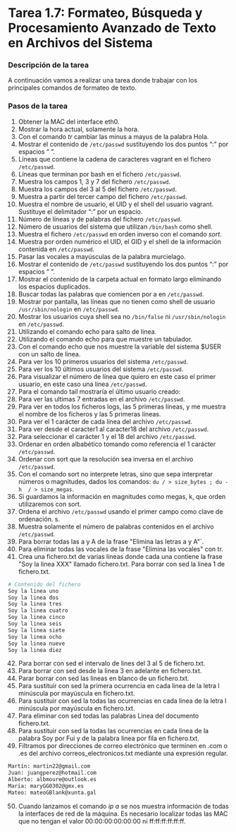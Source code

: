 # **Tarea 1.7: Formateo, Búsqueda y Procesamiento Avanzado de Texto en Archivos del Sistema**

### **Descripción de la tarea**

A continuación vamos a realizar una tarea donde trabajar con los principales comandos de formateo de texto.

### **Pasos de la tarea**

1. Obtener la MAC del interface eth0.
2. Mostrar la hora actual, solamente la hora.
3. Con el comando *tr* cambiar las minus a mayus de la palabra Hola.
4. Mostrar el contenido de `/etc/passwd` sustituyendo los dos puntos “:” por espacios “ ”.
5. Líneas que contiene la cadena de caracteres vagrant en el fichero `/etc/passwd`.
6. Líneas que terminan por bash en el fichero `/etc/passwd`.
7. Muestra los campos 1, 3 y 7 del fichero `/etc/passwd`.
8. Muestra los campos del 3 al 5 del fichero `/etc/passwd`.
9. Muestra a partir del tercer campo del fichero `/etc/passwd`.
10. Muestra el nombre de usuario, el UID y el shell del usuario vagrant. Sustituye el delimitador “:” por un espacio.
11. Número de líneas y de palabras del fichero `/etc/passwd`.
12. Número de usuarios del sistema que utilizan `/bin/bash` como shell.
13. Muestra el fichero `/etc/passwd` en orden inverso con el comando *sort*.
14. Muestra por orden numérico el UID, el GID y el shell de la información contenida en `/etc/passwd`.
15. Pasar las vocales a mayúsculas de la palabra murcielago.
16. Mostrar el contenido de `/etc/passwd` sustituyendo los dos puntos “:” por espacios “ ”.
17. Mostrar el contenido de la carpeta actual en formato largo eliminando los espacios duplicados.
18. Buscar todas las palabras que comiencen por a en `/etc/passwd`.
19. Mostrar por pantalla, las líneas que no tienen como shell de usuario `/usr/sbin/nologin` en `/etc/passwd`.
20. Mostrar los usuarios cuya shell sea no `/bin/false` ni `/usr/sbin/nologin` en `/etc/passwd`.
21. Utilizando el comando echo para salto de linea.
22. Utilizando el comando echo para que muestre un tabulador.
23. Con el comando echo que nos muestre la variable del sistema $USER con un salto de linea.
24. Para ver los 10 primeros usuarios del sistema `/etc/passwd`.
25. Para ver los 10 últimos usuarios del sistema `/etc/passwd`.
26. Para visualizar el número de línea que quiero en este caso el primer usuario, en este caso una linea `/etc/passwd`.
27. Para el comando tail mostraría el último usuario creado:
28. Para ver las ultimas 7 entradas en el archivo `/etc/passwd`.
29. Para ver en todos los ficheros logs, las 5 primeras líneas, y me muestra el nombre de los ficheros y las 5 primeras líneas.
30. Para ver el 1 carácter de cada línea del archivo `/etc/passwd`.
31. Para ver desde el caracter1 al caracter18 del archivo `/etc/passwd`.
32. Para seleccionar el carácter 1 y el 18 del archivo `/etc/passwd`.
33. Ordenar en orden albabético tomando como referencia el 1 carácter `/etc/passwd`.
34. Ordenar con sort que la resolución sea inversa en el archivo `/etc/passwd`.
35.  Con el comando sort no interprete letras, sino que sepa interpretar números o magnitudes, dados los comandos: `du / > size_bytes ; du -h  / > size_megas`.
36. Si guardamos la información en magnitudes como megas, k, que orden utilizaremos con sort.
37.  Ordena el archivo `/etc/passwd` usando el primer campo como clave de ordenación. s.
38. Muestra solamente el número de palabras contenidos en el archivo `/etc/passwd`.
39. Para borrar todas las a y A de la frase "Elimina las letras a y A"`.
40.  Para eliminar todas las vocales de la frase "Elimina las vocales" con tr.
41. Crea una fichero.txt de varias lineas donde cada una contiene la frase "Soy la linea XXX" llamado fichero.txt. Para borrar con sed la linea 1 de fichero.txt.
```bash
# Contenido del fichero
Soy la linea uno
Soy la linea dos
Soy la linea tres
Soy la linea cuatro
Soy la linea cinco
Soy la linea seis
Soy la linea siete
Soy la linea ocho
Soy la linea nueve
Soy la linea diez
```
42. Para borrar con sed el intervalo de lines del 3 al 5 de fichero.txt.
43. Para borrar con sed desde la linea 3 en adelante en fichero.txt.
44. Parar borrar con sed las lineas en blanco de un fichero.txt.
45. Para sustituir con sed la primera ocurrencia en cada linea de la letra l minúscula por mayúscula en fichero.txt.
46. Para sustituir con sed la todas las ocurrencias en cada linea de la letra l minúscula por mayúscula en fichero.txt.
47. Para eliminar con sed todas las palabras Linea del documento fichero.txt.
48. Para sustituir con sed la todas las ocurrencias en cada linea de la palabra Soy por Fui y de la palabra linea por fila en fichero.txt.
49. Filtramos por direcciones de correo electrónico que terminen en .com o .es del archivo correos_electronicos.txt mediante una expresión regular.
```bash
Martín: martin22@gmail.com
Juan: juangperez@hotmail.com
Alberto: albmoure@outlook.es
María: maryGG0302@gmx.es
Mateo: mateoGBlank@xunta.gal
```
50.  Cuando lanzamos el comando *ip a* se nos muestra información de todas la interfaces de red de la máquina. Es necesario localizar todas las MAC que no tengan el valor 00:00:00:00:00:00 ni ff:ff:ff:ff:ff:ff.